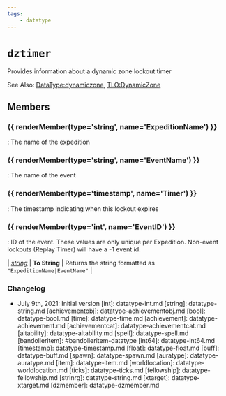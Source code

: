 ```yaml
---
tags:
    - datatype
---
```

# `dztimer`

Provides information about a dynamic zone lockout timer

See Also: [DataType:dynamiczone](./datatype-dynamiczone.md), [TLO:DynamicZone](../top-level-objects/tlo-dynamiczone.md)

## Members

### {{ renderMember(type='string', name='ExpeditionName') }} 

:   The name of the expedition

### {{ renderMember(type='string', name='EventName') }} 

:   The name of the event

### {{ renderMember(type='timestamp', name='Timer') }} 

:   The timestamp indicating when this lockout expires

### {{ renderMember(type='int', name='EventID') }} 

:   ID of the event. These values are only unique per Expedition. Non-event lockouts (Replay Timer) will have a -1 event id.

| [_string_](datatype-string.md) | **To String** | Returns the string formatted as `"ExpeditionName|EventName"` |

### Changelog

* July 9th, 2021: Initial version
[int]: datatype-int.md
[string]: datatype-string.md
[achievementobj]: datatype-achievementobj.md
[bool]: datatype-bool.md
[time]: datatype-time.md
[achievement]: datatype-achievement.md
[achievementcat]: datatype-achievementcat.md
[altability]: datatype-altability.md
[spell]: datatype-spell.md
[bandolieritem]: #bandolieritem-datatype
[int64]: datatype-int64.md
[timestamp]: datatype-timestamp.md
[float]: datatype-float.md
[buff]: datatype-buff.md
[spawn]: datatype-spawn.md
[auratype]: datatype-auratype.md
[item]: datatype-item.md
[worldlocation]: datatype-worldlocation.md
[ticks]: datatype-ticks.md
[fellowship]: datatype-fellowship.md
[strinrg]: datatype-string.md
[xtarget]: datatype-xtarget.md
[dzmember]: datatype-dzmember.md
